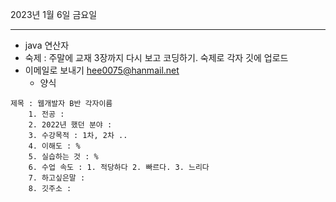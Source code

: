 2023년 1월 6일 금요일

---

- java 연산자
- 숙제 : 주말에 교재 3장까지 다시 보고 코딩하기. 숙제로 각자 깃에 업로드
- 이메일로 보내기 hee0075@hanmail.net
  - 양식
```
제목 : 웹개발자 B반 각자이름
    1. 전공 :
    2. 2022년 했던 분야 :
    3. 수강목적 : 1차, 2차 ..
    4. 이해도 : %
    5. 실습하는 것 : %
    6. 수업 속도 : 1. 적당하다 2. 빠르다. 3. 느리다
    7. 하고싶은말 : 
    8. 깃주소 : 